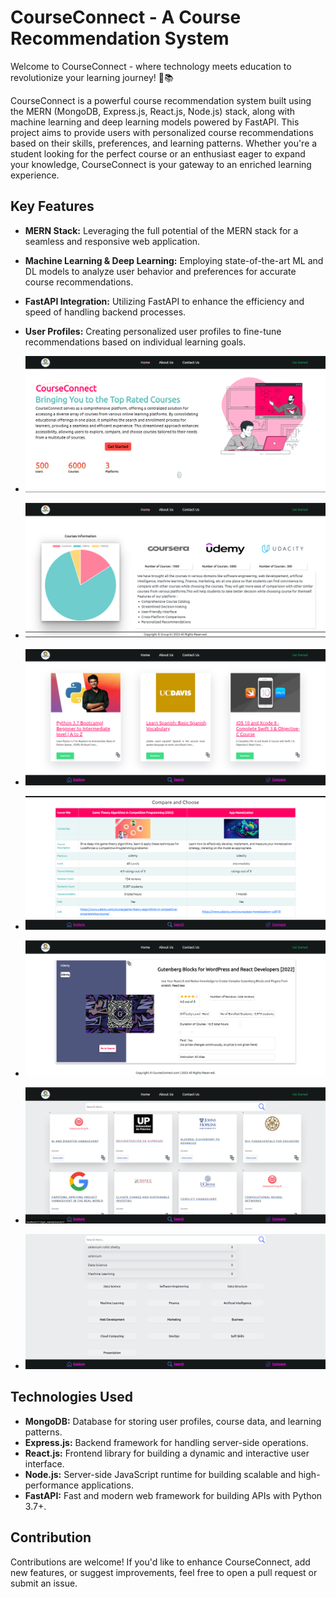 # CourseConnect - A Course Recommendation System

Welcome to CourseConnect - where technology meets education to revolutionize your learning journey! 🚀📚

CourseConnect is a powerful course recommendation system built using the MERN (MongoDB, Express.js, React.js, Node.js) stack, along with machine learning and deep learning models powered by FastAPI. This project aims to provide users with personalized course recommendations based on their skills, preferences, and learning patterns. Whether you're a student looking for the perfect course or an enthusiast eager to expand your knowledge, CourseConnect is your gateway to an enriched learning experience.

## Key Features
- **MERN Stack:** Leveraging the full potential of the MERN stack for a seamless and responsive web application.
- **Machine Learning & Deep Learning:** Employing state-of-the-art ML and DL models to analyze user behavior and preferences for accurate course recommendations.
- **FastAPI Integration:** Utilizing FastAPI to enhance the efficiency and speed of handling backend processes.
- **User Profiles:** Creating personalized user profiles to fine-tune recommendations based on individual learning goals.

- ![Website Images](https://github.com/rishikeshbiradar/CourseConnect/blob/main/WEBSITE%20IMAGES/cc1.png)
- ![Website Images](https://github.com/rishikeshbiradar/CourseConnect/blob/main/WEBSITE%20IMAGES/cc2.png)
- ![Website Images](https://github.com/rishikeshbiradar/CourseConnect/blob/main/WEBSITE%20IMAGES/cc3.png)
- ![Website Images](https://github.com/rishikeshbiradar/CourseConnect/blob/main/WEBSITE%20IMAGES/cc4.png)
- ![Website Images](https://github.com/rishikeshbiradar/CourseConnect/blob/main/WEBSITE%20IMAGES/cc5.png)
- ![Website Images](https://github.com/rishikeshbiradar/CourseConnect/blob/main/WEBSITE%20IMAGES/cc6.png)
- ![Website Images](https://github.com/rishikeshbiradar/CourseConnect/blob/main/WEBSITE%20IMAGES/cc7.png)








## Technologies Used
- **MongoDB:** Database for storing user profiles, course data, and learning patterns.
- **Express.js:** Backend framework for handling server-side operations.
- **React.js:** Frontend library for building a dynamic and interactive user interface.
- **Node.js:** Server-side JavaScript runtime for building scalable and high-performance applications.
- **FastAPI:** Fast and modern web framework for building APIs with Python 3.7+.

## Contribution
Contributions are welcome! If you'd like to enhance CourseConnect, add new features, or suggest improvements, feel free to open a pull request or submit an issue.
